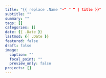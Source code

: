 ```yaml
---
title: "{{ replace .Name "-" " " | title }}"
subtitle: ""
summary: ""
tags: []
categories: []
date: {{ .Date }}
lastmod: {{ .Date }}
featured: false
draft: false
image:
  caption: ""
  focal_point: ""
  preview_only: false
projects: []
---
```

